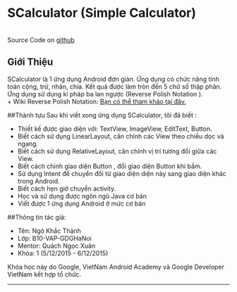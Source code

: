 # SCalculator (Simple Calculator)
<br>Source Code on <a href="https://github.com/kingkid162/Android-Calculator">github</a>

## Giới Thiệu
SCalculator là 1 ứng dụng Android đơn giản. Ứng dụng có chức năng tính toán cộng, trừ, nhân, chia. Kết quả được làm tròn đến 5 chữ số thập phân. Ứng dụng sử dụng kí pháp ba lan ngược (Reverse Polish Notation ).
<br> + Wiki Reverse Polish Notation: <a href="https://en.wikipedia.org/wiki/Reverse_Polish_notation">Bạn có thể tham khảo tại đây.</a>

##Thành tựu
Sau khi viết xong ứng dụng SCalculator, tôi đã biết :
+ Thiết kế được giao diện với: TextView, ImageView, EditText, Button.
+ Biết cách sử dụng LinearLayout, căn chỉnh các View theo chiều dọc và ngang.
+ Biết cách sử dụng RelativeLayout, căn chỉnh vị trí tương đối giữa các View.
+ Biết cách chỉnh giao diện Button , đổi giao diện Button khi bấm.
+ Sử dụng Intent để chuyển đổi từ giao diện diện này sang giao diện khác trong Android.
+ Biết cách hẹn giờ chuyển activity.
+ Học và sử dụng được ngôn ngũ Java cơ bản
+ Viết được 1 ứng dụng Android ở mức cơ bản

##Thông tin tác giả:
+ Tên: Ngô Khắc Thành
+ Lớp: B10-VAP-GDGHaNoi
+ Mentor: Quách Ngọc Xuân
+ Khóa: 1 (5/12/2015 - 6/12/2015)

Khóa học này do Google, VietNam Android Academy và Google Developer VietNam kết hợp tổ chức.

***
